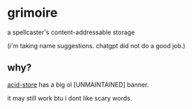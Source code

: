 # grimoire
a spellcaster's content-addressable storage

(i'm taking name suggestions. chatgpt did not do a good job.)

## why?
[acid-store](https://github.com/lostatc/acid-store) has a big ol \[UNMAINTAINED\] banner.

it may still work btu i dont like scary words.
